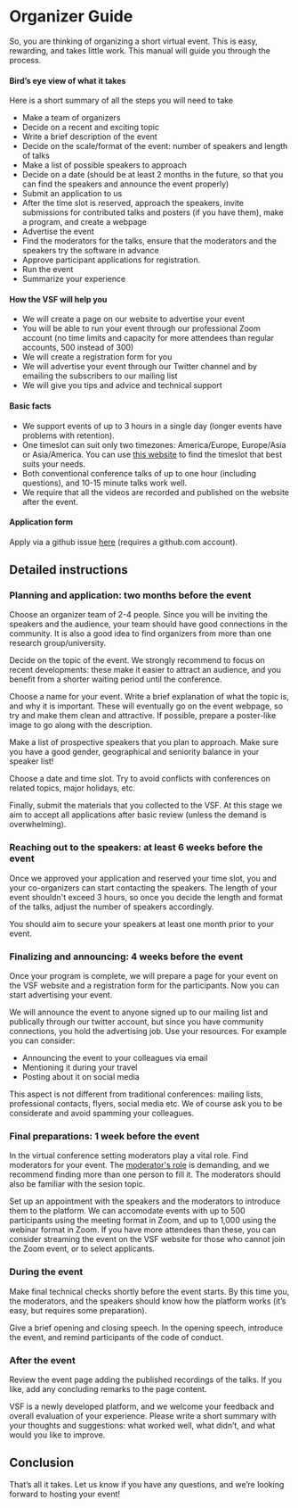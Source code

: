# Organizer Guide

So, you are thinking of organizing a short virtual event. This is easy, rewarding, and takes little work. This manual will guide you through the process.

#### Bird’s eye view of what it takes
Here is a short summary of all the steps you will need to take

- Make a team of organizers
- Decide on a recent and exciting topic
- Write a brief description of the event
- Decide on the scale/format of the event: number of speakers and length of talks
- Make a list of possible speakers to approach
- Decide on a date (should be at least 2 months in the future, so that you can find the speakers and announce the event properly)
- Submit an application to us
- After the time slot is reserved, approach the speakers, invite submissions for contributed talks and posters (if you have them), make a program, and create a webpage
- Advertise the event
- Find the moderators for the talks, ensure that the moderators and the speakers try the software in advance
- Approve participant applications for registration.
- Run the event
- Summarize your experience

#### How the VSF will help you

- We will create a page on our website to advertise your event
- You will be able to run your event through our professional Zoom account (no time limits and capacity for more attendees than regular accounts, 500 instead of 300)
- We will create a registration form for you
- We will advertise your event through our Twitter channel and by emailing the subscribers to our mailing list
- We will give you tips and advice and technical support

#### Basic facts

- We support events of up to 3 hours in a single day (longer events have problems with retention).
- One timeslot can suit only two timezones: America/Europe, Europe/Asia or Asia/America. You can use [this website](https://www.timeanddate.com/worldclock/meeting.html) to find the timeslot that best suits your needs. 
- Both conventional conference talks of up to one hour (including questions), and 10-15 minute talks work well.
- We require that all the videos are recorded and published on the website after the event.

#### Application form

Apply via a github issue [here](https://github.com/virtualscienceforum/virtualscienceforum/issues/new?assignees=&labels=application&template=application.md&title=Please+specify+the+session+title) (requires a github.com account).

## Detailed instructions

### Planning and application: two months before the event

Choose an organizer team of 2-4 people. Since you will be inviting the speakers and the audience, your team should have good connections in the community. It is also a good idea to find organizers from more than one research group/university.

Decide on the topic of the event. We strongly recommend to focus on recent developments: these make it easier to attract an audience, and you benefit from a shorter waiting period until the conference.

Choose a name for your event. Write a brief explanation of what the topic is, and why it is important. These will eventually go on the event webpage, so try and make them clean and attractive. If possible, prepare a poster-like image to go along with the description.

Make a list of prospective speakers that you plan to approach. Make sure you have a good gender, geographical and seniority balance in your speaker list!

Choose a date and time slot. Try to avoid conflicts with conferences on related topics, major holidays, etc.

Finally, submit the materials that you collected to the VSF. At this stage we aim to accept all applications after basic review (unless the demand is overwhelming).

### Reaching out to the speakers: at least 6 weeks before the event

Once we approved your application and reserved your time slot, you and your co-organizers can start contacting the speakers. The length of your event shouldn't exceed 3 hours, so once you decide the length and format of the talks, adjust the number of speakers accordingly.

You should aim to secure your speakers at least one month prior to your event.

### Finalizing and announcing: 4 weeks before the event

Once your program is complete, we will prepare a page for your event on the VSF website and a registration form for the participants. Now you can start advertising your event.

We will announce the event to anyone signed up to our mailing list and publically through our twitter account, but since you have community connections, you hold the advertising job. Use your resources. For example you can consider:

- Announcing the event to your colleagues via email
- Mentioning it during your travel
- Posting about it on social media

This aspect is not different from traditional conferences: mailing lists, professional contacts, flyers, social media etc. We of course ask you to be considerate and avoid spamming your colleagues.

### Final preparations: 1 week before the event

In the virtual conference setting moderators play a vital role. Find moderators for your event. The [moderator's role](https://virtualscienceforum.org/#/moderatorguide) is demanding, and we recommend finding more than one person to fill it. The moderators should also be familiar with the sesion topic.

Set up an appointment with the speakers and the moderators to introduce them to the platform. 
We can accomodate events with up to 500 participants using the meeting format in Zoom, and up to 1,000 using the webinar format in Zoom. If you have more attendees than these, you can consider streaming the event on the VSF website for those who cannot join the Zoom event, or to select applicants.

### During the event

Make final technical checks shortly before the event starts. By this time you, the moderators, and the speakers should know how the platform works (it’s easy, but requires some preparation).

Give a brief opening and closing speech. In the opening speech, introduce the event, and remind participants of the code of conduct.

### After the event

Review the event page adding the published recordings of the talks. If you like, add any concluding remarks to the page content.

VSF is a newly developed platform, and we welcome your feedback and overall evaluation of your experience. Please write a short summary with your thoughts and suggestions: what worked well, what didn’t, and what would you like to improve.

## Conclusion

That’s all it takes. Let us know if you have any questions, and we’re looking forward to hosting your event!
